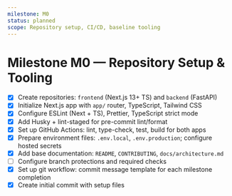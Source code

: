 ```yaml
---
milestone: M0
status: planned
scope: Repository setup, CI/CD, baseline tooling
---
```


# Milestone M0 — Repository Setup & Tooling

- [x] Create repositories: `frontend` (Next.js 13+ TS) and `backend` (FastAPI)
- [x] Initialize Next.js app with `app/` router, TypeScript, Tailwind CSS
- [x] Configure ESLint (Next + TS), Prettier, TypeScript strict mode
- [x] Add Husky + lint-staged for pre-commit lint/format
- [x] Set up GitHub Actions: lint, type-check, test, build for both apps
- [x] Prepare environment files: `.env.local`, `.env.production`; configure hosted secrets
- [x] Add base documentation: `README`, `CONTRIBUTING`, `docs/architecture.md`
- [ ] Configure branch protections and required checks
- [x] Set up git workflow: commit message template for each milestone completion
- [x] Create initial commit with setup files
